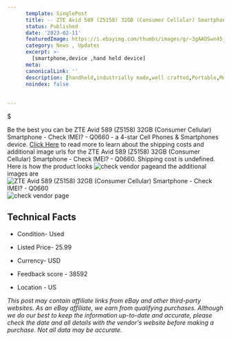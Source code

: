 ```yaml
---
      template: SinglePost
      title: -- ZTE Avid 589 (Z5158) 32GB (Consumer Cellular) Smartphone - Check IMEI? - Q0660
      status: Published
      date: '2023-02-11'
      featuredImage: https://i.ebayimg.com/thumbs/images/g/~3gAAOSwn45j4TQ9/s-l225.jpg
      category: News , Updates
      excerpt: >-
        [smartphone,device ,hand held device]
      meta:
      canonicalLink: ''
      description: [handheld,industrially made,well crafted,Portable,Mobile,Compact,Convenient,Lightweight,Maneuverable,Man-portable,Miniature,Carriable,Hand-held,Light,Holdable,Transportable,Mobile device,Pocket-sized,On-the-go,Wireless,Cordless,Compact size,Convenient size, smartphone,device ,hand held device]
      noindex: false
      
        
---
```

$

Be the best you can be ZTE Avid 589 (Z5158) 32GB (Consumer Cellular) Smartphone - Check IMEI? - Q0660 - a 4-star Cell Phones & Smartphones device. [Click Here](https://www.ebay.com/itm/144933405568?hash=item21beb44380%3Ag%3A%7E3gAAOSwn45j4TQ9&mkevt=1&mkcid=1&mkrid=711-53200-19255-0&campid=%253CePNCampaignId%253E&customid=%253CreferenceId%253E&toolid=10049) to read more to learn about the shipping costs and additional image urls for the ZTE Avid 589 (Z5158) 32GB (Consumer Cellular) Smartphone - Check IMEI? - Q0660. Shipping cost is undefined. Here is how the product looks ![check vendor page](https://i.ebayimg.com/thumbs/images/g/~3gAAOSwn45j4TQ9/s-l225.jpg)and the additional images are![ZTE Avid 589 (Z5158) 32GB (Consumer Cellular) Smartphone - Check IMEI? - Q0660](https://i.ebayimg.com/images/g/~3gAAOSwn45j4TQ9/s-l1600.jpg)![check vendor page](https://origin-galleryplus.ebayimg.com/ws/web/144933405568_2_0_1/225x225.jpg,https://origin-galleryplus.ebayimg.com/ws/web/144933405568_3_0_1/225x225.jpg,https://origin-galleryplus.ebayimg.com/ws/web/144933405568_4_0_1/225x225.jpg,https://origin-galleryplus.ebayimg.com/ws/web/144933405568_5_0_1/225x225.jpg,https://origin-galleryplus.ebayimg.com/ws/web/144933405568_6_0_1/225x225.jpg,https://origin-galleryplus.ebayimg.com/ws/web/144933405568_7_0_1/225x225.jpg,https://origin-galleryplus.ebayimg.com/ws/web/144933405568_8_0_1/225x225.jpg)



 ## Technical Facts 



     
      

 - Condition- Used 


      

 - Listed Price- 25.99 


      

 - Currency- USD 


      

 - Feedback score - 38592 


      

 - Location - US 


      
      

 *_This post may contain affiliate links from eBay and other third-party websites. As an eBay affiliate, we earn from qualifying purchases. Although we do our best to keep the information up-to-date and accurate, please check the date and all details with the vendor's website before making a purchase. Not all data may be accurate._*






